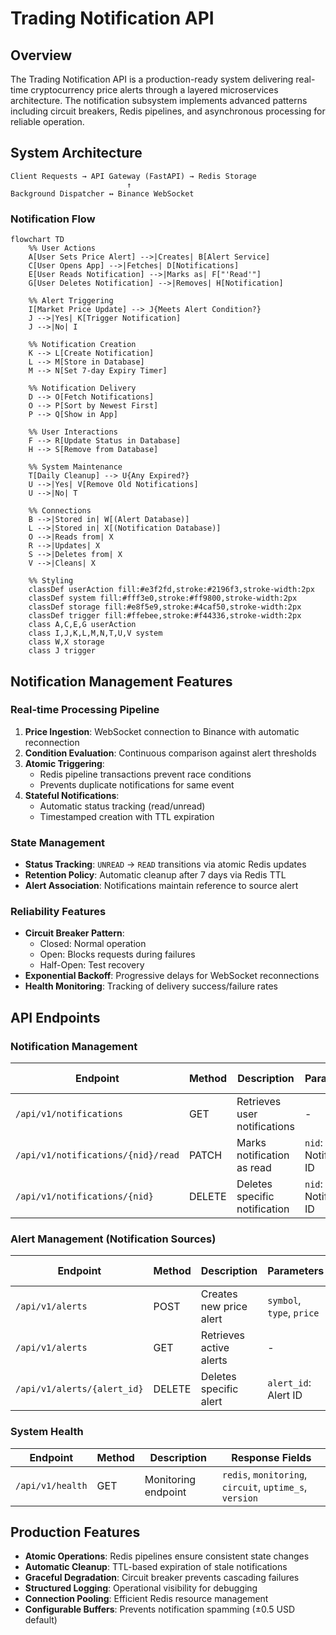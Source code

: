 # Trading Notification API
## Overview
The Trading Notification API is a production-ready system delivering real-time cryptocurrency price alerts through a layered microservices architecture. The notification subsystem implements advanced patterns including circuit breakers, Redis pipelines, and asynchronous processing for reliable operation.
## System Architecture
```
Client Requests → API Gateway (FastAPI) → Redis Storage
                          ↑
Background Dispatcher ↔ Binance WebSocket
```
### Notification Flow
```mermaid
flowchart TD
    %% User Actions
    A[User Sets Price Alert] -->|Creates| B[Alert Service]
    C[User Opens App] -->|Fetches| D[Notifications]
    E[User Reads Notification] -->|Marks as| F["'Read'"]
    G[User Deletes Notification] -->|Removes| H[Notification]

    %% Alert Triggering
    I[Market Price Update] --> J{Meets Alert Condition?}
    J -->|Yes| K[Trigger Notification]
    J -->|No| I

    %% Notification Creation
    K --> L[Create Notification]
    L --> M[Store in Database]
    M --> N[Set 7-day Expiry Timer]

    %% Notification Delivery
    D --> O[Fetch Notifications]
    O --> P[Sort by Newest First]
    P --> Q[Show in App]

    %% User Interactions
    F --> R[Update Status in Database]
    H --> S[Remove from Database]

    %% System Maintenance
    T[Daily Cleanup] --> U{Any Expired?}
    U -->|Yes| V[Remove Old Notifications]
    U -->|No| T

    %% Connections
    B -->|Stored in| W[(Alert Database)]
    L -->|Stored in| X[(Notification Database)]
    O -->|Reads from| X
    R -->|Updates| X
    S -->|Deletes from| X
    V -->|Cleans| X

    %% Styling
    classDef userAction fill:#e3f2fd,stroke:#2196f3,stroke-width:2px
    classDef system fill:#fff3e0,stroke:#ff9800,stroke-width:2px
    classDef storage fill:#e8f5e9,stroke:#4caf50,stroke-width:2px
    classDef trigger fill:#ffebee,stroke:#f44336,stroke-width:2px
    class A,C,E,G userAction
    class I,J,K,L,M,N,T,U,V system
    class W,X storage
    class J trigger
```
## Notification Management Features
### Real-time Processing Pipeline
1. **Price Ingestion**: WebSocket connection to Binance with automatic reconnection
2. **Condition Evaluation**: Continuous comparison against alert thresholds
3. **Atomic Triggering**:
   - Redis pipeline transactions prevent race conditions
   - Prevents duplicate notifications for same event
4. **Stateful Notifications**:
   - Automatic status tracking (read/unread)
   - Timestamped creation with TTL expiration
### State Management
- **Status Tracking**: `UNREAD` → `READ` transitions via atomic Redis updates
- **Retention Policy**: Automatic cleanup after 7 days via Redis TTL
- **Alert Association**: Notifications maintain reference to source alert
### Reliability Features
- **Circuit Breaker Pattern**:
  - Closed: Normal operation
  - Open: Blocks requests during failures
  - Half-Open: Test recovery
- **Exponential Backoff**: Progressive delays for WebSocket reconnections
- **Health Monitoring**: Tracking of delivery success/failure rates
## API Endpoints
### Notification Management
| Endpoint | Method | Description | Parameters | Status Codes |
|----------|--------|-------------|------------|--------------|
| `/api/v1/notifications` | GET | Retrieves user notifications | - | 200, 401, 503 |
| `/api/v1/notifications/{nid}/read` | PATCH | Marks notification as read | `nid`: Notification ID | 200, 404, 401 |
| `/api/v1/notifications/{nid}` | DELETE | Deletes specific notification | `nid`: Notification ID | 204, 404, 401 |
### Alert Management (Notification Sources)
| Endpoint | Method | Description | Parameters | Status Codes |
|----------|--------|-------------|------------|--------------|
| `/api/v1/alerts` | POST | Creates new price alert | `symbol`, `type`, `price` | 201, 401, 422 |
| `/api/v1/alerts` | GET | Retrieves active alerts | - | 200, 401, 503 |
| `/api/v1/alerts/{alert_id}` | DELETE | Deletes specific alert | `alert_id`: Alert ID | 204, 404, 401 |
### System Health
| Endpoint | Method | Description | Response Fields |
|----------|--------|-------------|-----------------|
| `/api/v1/health` | GET | Monitoring endpoint | `redis`, `monitoring`, `circuit`, `uptime_s`, `version` |

## Production Features
- **Atomic Operations**: Redis pipelines ensure consistent state changes
- **Automatic Cleanup**: TTL-based expiration of stale notifications
- **Graceful Degradation**: Circuit breaker prevents cascading failures
- **Structured Logging**: Operational visibility for debugging
- **Connection Pooling**: Efficient Redis resource management
- **Configurable Buffers**: Prevents notification spamming (±0.5 USD default)
